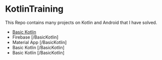 # KotlinTraining

This Repo contains many projects on Kotlin and Android that I have solved.

- [Basic Kotlin](/BasicKotlin)
- Firebase [/BasicKotlin]
- Material App [/BasicKotlin]
- Basic Kotlin [/BasicKotlin]
- Basic Kotlin [/BasicKotlin]
